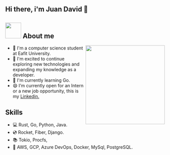 ## Hi there, i'm Juan David 👋 
## <gif><img src = "https://user-images.githubusercontent.com/61478711/232941562-ba75e046-b11e-4327-b272-f9a36834fc9b.gif" width = 50px></picture> **About me**

<picture> <img align="right" src="./assets/mdImages/Right_Side.gif" width = 250px></picture>
- 🧩 I'm a computer science student at Eafit University.
- 🏁 I'm excited to continue exploring new technologies and expanding my knowledge as a developer.
- 🔭 I'm currently learning Go.
- 😄 I’m currently open for an Intern or a new job opportunity, this is my [Linkedin.](https://www.linkedin.com/in/juandavidvt)

## Skills
- 💻 Rust, Go, Python, Java.
- 💿 Rocket, Fiber, Django.
- 📚 Tokio, Procfs, 
- 🚀 AWS, GCP, Azure DevOps, Docker, MySql, PostgreSQL.

<!--
## Skills
### Programming languages:
  ![Go](https://img.shields.io/badge/Go-00ADD8?style=for-the-badge&logo=go&logoColor=white)
  ![Rust](https://img.shields.io/badge/Rust-000000?style=for-the-badge&logo=rust&logoColor=white)
  ![Python](https://img.shields.io/badge/Python-3776AB?style=for-the-badge&logo=python&logoColor=white)
  ![Java](https://img.shields.io/badge/Java-ED8B00?style=for-the-badge&logo=openjdk&logoColor=white)
  ![C++](https://img.shields.io/badge/C%2B%2B-00599C?style=for-the-badge&logo=c%2B%2B&logoColor=white)
  ![Kotlin](https://img.shields.io/badge/Kotlin-0095D5?&style=for-the-badge&logo=kotlin&logoColor=white)  
### Tools
  ![Git](https://img.shields.io/badge/GIT-E44C30?style=for-the-badge&logo=git&logoColor=white)
  ![Mysql](https://img.shields.io/badge/MySQL-00000F?style=for-the-badge&logo=mysql&logoColor=white)
  ![Postgres](https://img.shields.io/badge/PostgreSQL-316192?style=for-the-badge&logo=postgresql&logoColor=white)
### Platforms
  ![AWS](https://img.shields.io/badge/Amazon_AWS-232F3E?style=for-the-badge&logo=amazon-aws&logoColor=white)
  ![GCP](https://img.shields.io/badge/Google_Cloud-4285F4?style=for-the-badge&logo=google-cloud&logoColor=white)
  ![DevOps](https://img.shields.io/badge/Azure_DevOps-0078D7?style=for-the-badge&logo=azure-devops&logoColor=white)
 ---

<p><img align="center"
    src="https://github-readme-stats.vercel.app/api/top-langs?username=jdvalencit&show_icons=true&locale=en&bg_color=0d1117&text_color=ffffff&layout=compact"
    alt="jdvalencit" 
    bg_color=#808080/></p>
<br>
**jdvalencit/jdvalencit** is a ✨ _special_ ✨ repository because its `README.md` (this file) appears on your GitHub profile.
